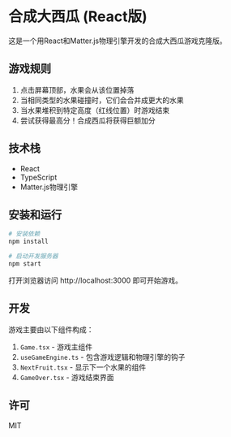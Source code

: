 # 合成大西瓜 (React版)

这是一个用React和Matter.js物理引擎开发的合成大西瓜游戏克隆版。

## 游戏规则

1. 点击屏幕顶部，水果会从该位置掉落
2. 当相同类型的水果碰撞时，它们会合并成更大的水果
3. 当水果堆积到特定高度（红线位置）时游戏结束
4. 尝试获得最高分！合成西瓜将获得巨额加分

## 技术栈

- React
- TypeScript
- Matter.js物理引擎

## 安装和运行

```bash
# 安装依赖
npm install

# 启动开发服务器
npm start
```

打开浏览器访问 http://localhost:3000 即可开始游戏。

## 开发

游戏主要由以下组件构成：

1. `Game.tsx` - 游戏主组件
2. `useGameEngine.ts` - 包含游戏逻辑和物理引擎的钩子
3. `NextFruit.tsx` - 显示下一个水果的组件
4. `GameOver.tsx` - 游戏结束界面

## 许可

MIT 
